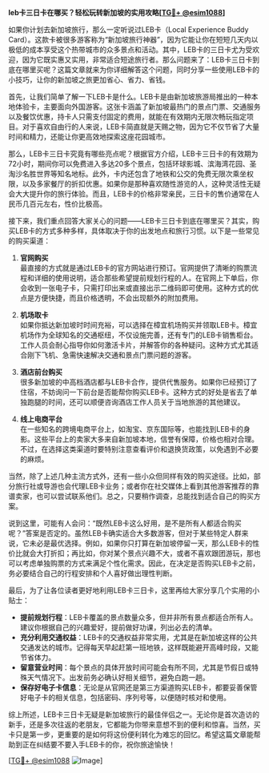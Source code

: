 **leb卡三日卡在哪买？轻松玩转新加坡的实用攻略[[TG💪+ @esim1088](https://t.me/s/esim1088)]**

如果你计划去新加坡旅行，那么一定听说过LEB卡（Local Experience Buddy Card）。这款卡被很多游客称为“新加坡旅行神器”，因为它能让你在短短几天内以极低的成本享受这个热带城市的众多景点和活动。其中，LEB卡的三日卡尤为受欢迎，因为它既实惠又实用，非常适合短途旅行者。那么问题来了：LEB卡三日卡到底在哪里买呢？这篇文章就来为你详细解答这个问题，同时分享一些使用LEB卡的小技巧，让你的新加坡之旅更加省心、省力、省钱。

首先，让我们简单了解一下LEB卡是什么。LEB卡是由新加坡旅游局推出的一种本地体验卡，主要面向外国游客。这张卡涵盖了新加坡最热门的景点门票、交通服务以及餐饮优惠，持卡人只需支付固定的费用，就能在有效期内无限次畅玩指定项目。对于喜欢自由行的人来说，LEB卡简直就是天赐之物，因为它不仅节省了大量时间和精力，还能让你更高效地探索这座花园城市。

那么，LEB卡三日卡究竟有哪些亮点呢？根据官方介绍，LEB卡三日卡的有效期为72小时，期间你可以免费进入多达20多个景点，包括环球影城、滨海湾花园、圣淘沙名胜世界等知名地标。此外，卡内还包含了地铁和公交的免费无限次乘坐权限，以及多家餐厅的折扣优惠。如果你是那种喜欢随性游览的人，这种灵活性无疑会大大提升你的旅行体验。而且，LEB卡的价格非常亲民，三日卡的售价通常在人民币几百元左右，性价比极高。

接下来，我们重点回答大家关心的问题——LEB卡三日卡到底在哪里买？其实，购买LEB卡的方式多种多样，具体取决于你的出发地点和旅行习惯。以下是一些常见的购买渠道：

1. **官网购买**  
   最直接的方式就是通过LEB卡的官方网站进行预订。官网提供了清晰的购票流程和详细的使用说明，适合那些希望提前规划行程的人。在官网上下单后，你会收到一张电子卡，只需打印出来或直接出示二维码即可使用。这种方式的优点是方便快捷，而且价格透明，不会出现额外的附加费用。

2. **机场取卡**  
   如果你抵达新加坡时时间充裕，可以选择在樟宜机场购买并领取LEB卡。樟宜机场作为全球知名的交通枢纽，不仅设施完善，还有专门的LEB卡销售柜台。工作人员会耐心指导你如何激活卡片，并解答你的各种疑问。这种方式尤其适合刚下飞机、急需快速解决交通和景点门票问题的游客。

3. **酒店前台购买**  
   很多新加坡的中高档酒店都与LEB卡合作，提供代售服务。如果你已经预订了住宿，不妨询问一下前台是否能帮你购买LEB卡。这种方式的好处是省去了单独跑腿的时间，还可以顺便咨询酒店工作人员关于当地旅游的其他建议。

4. **线上电商平台**  
   在一些知名的跨境电商平台上，如淘宝、京东国际等，也能找到LEB卡的身影。这些平台上的卖家大多来自新加坡本地，信誉有保障，价格也相对合理。不过，在选择这类渠道时要特别注意查看评价和退换货政策，以免遇到不必要的麻烦。

当然，除了上述几种主流方式外，还有一些小众但同样有效的购买途径。比如，部分旅行社或导游也会代理LEB卡业务；或者你在社交媒体上看到其他游客推荐的靠谱卖家，也可以尝试联系他们。总之，只要稍作调查，总能找到适合自己的购买方案。

说到这里，可能有人会问：“既然LEB卡这么好用，是不是所有人都适合购买呢？”答案是否定的。虽然LEB卡确实适合大多数游客，但对于某些特定人群来说，它未必是最优选择。例如，如果你只打算在新加坡停留一天，那么LEB卡的性价比就会大打折扣；再比如，你对某个景点兴趣不大，或者不喜欢跟团游玩，那也可以考虑单独购票的方式来满足个性化需求。因此，在决定是否购买LEB卡之前，务必要结合自己的行程安排和个人喜好做出理性判断。

最后，为了让各位读者更好地利用LEB卡三日卡，这里再给大家分享几个实用的小贴士：

- **提前规划行程**：LEB卡覆盖的景点数量众多，但并非所有景点都适合所有人。建议你根据自己的兴趣爱好，提前做好功课，列出必去的清单。
- **充分利用交通权益**：LEB卡的交通权益非常实用，尤其是在新加坡这样的公共交通发达的城市。记得每天早起赶第一班地铁，这样既能避开高峰时段，又能节省体力。
- **留意营业时间**：每个景点的具体开放时间可能会有所不同，尤其是节假日或特殊天气情况下。出发前务必确认好相关细节，避免白跑一趟。
- **保存好电子卡信息**：无论是从官网还是第三方渠道购买LEB卡，都要妥善保管好电子卡的相关信息，包括密码、序列号等，以便随时核对和使用。

综上所述，LEB卡三日卡无疑是新加坡旅行的最佳伴侣之一。无论你是首次造访的新手，还是多次往返的老朋友，它都能为你带来意想不到的便利和惊喜。当然，买卡只是第一步，更重要的是如何将这份便利转化为难忘的回忆。希望这篇文章能帮助到正在纠结要不要入手LEB卡的你，祝你旅途愉快！

[[TG💪+ @esim1088](https://t.me/s/esim1088) ![Image](https://i.postimg.cc/4NQfJmqS/Snipaste-2025-05-13-00-14-12.png)]